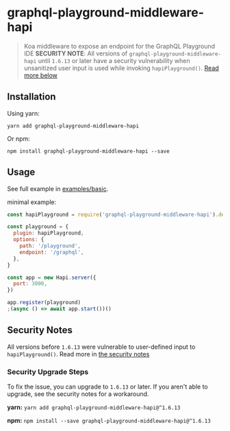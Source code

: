 # graphql-playground-middleware-hapi

> Koa middleware to expose an endpoint for the GraphQL Playground IDE
> **SECURITY NOTE**: All versions of `graphql-playground-middleware-hapi` until `1.6.13` or later have a security vulnerability when unsanitized user input is used while invoking `hapiPlayground()`. [Read more below](#security-notes)

## Installation

Using yarn:

```console
yarn add graphql-playground-middleware-hapi
```

Or npm:

```console
npm install graphql-playground-middleware-hapi --save
```

## Usage

See full example in [examples/basic](https://github.com/prisma/graphql-playground/tree/main/packages/graphql-playground-middleware-hapi/examples/basic).

minimal example:

```js
const hapiPlayground = require('graphql-playground-middleware-hapi').default

const playground = {
  plugin: hapiPlayground,
  options: {
    path: '/playground',
    endpoint: '/graphql',
  },
}

const app = new Hapi.server({
  port: 3000,
})

app.register(playground)
;(async () => await app.start())()
```

## Security Notes

All versions before `1.6.13` were vulnerable to user-defined input to `hapiPlayground()`. Read more in [the security notes](https://github.com/prisma/graphql-playground/tree/main/SECURITY.md)

### Security Upgrade Steps

To fix the issue, you can upgrade to `1.6.13` or later. If you aren't able to upgrade, see the security notes for a workaround.

**yarn:**
`yarn add graphql-playground-middleware-hapi@^1.6.13`

**npm:**
`npm install --save graphql-playground-middleware-hapi@^1.6.13`

